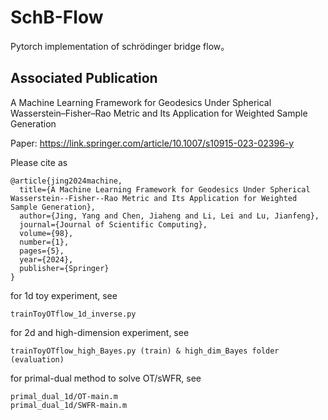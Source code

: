 # SchB-Flow
Pytorch implementation of schrödinger bridge flow。

## Associated Publication

A Machine Learning Framework for Geodesics Under Spherical Wasserstein–Fisher–Rao Metric and Its Application for Weighted Sample Generation

Paper: https://link.springer.com/article/10.1007/s10915-023-02396-y

Please cite as
    
    @article{jing2024machine,
      title={A Machine Learning Framework for Geodesics Under Spherical Wasserstein--Fisher--Rao Metric and Its Application for Weighted Sample Generation},
      author={Jing, Yang and Chen, Jiaheng and Li, Lei and Lu, Jianfeng},
      journal={Journal of Scientific Computing},
      volume={98},
      number={1},
      pages={5},
      year={2024},
      publisher={Springer}
    }



for 1d toy experiment, see 

```
trainToyOTflow_1d_inverse.py
```

for 2d and high-dimension experiment, see

```
trainToyOTflow_high_Bayes.py (train) & high_dim_Bayes folder (evaluation)
```

for primal-dual method to solve OT/sWFR, see

```
primal_dual_1d/OT-main.m
primal_dual_1d/SWFR-main.m
```


